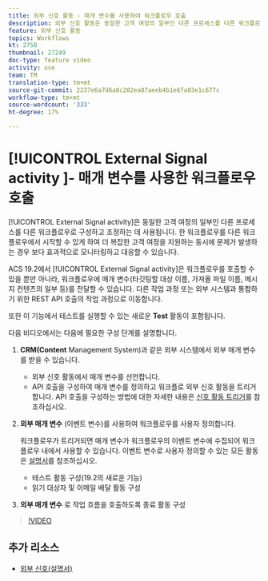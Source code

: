 ```yaml
---
title: 외부 신호 활동 - 매개 변수를 사용하여 워크플로우 호출
description: 외부 신호 활동은 동일한 고객 여정의 일부인 다른 프로세스를 다른 워크플로우로 구성하고 조정하는 데 사용됩니다. 한 워크플로우를 다른 워크플로우에서 시작할 수 있게 하여 더 복잡한 고객 여정을 지원하는 동시에 문제가 발생하는 경우 보다 효과적으로 모니터링하고 대응할 수 있습니다.
feature: 외부 신호 활동
topics: Workflows
kt: 2750
thumbnail: 27249
doc-type: feature video
activity: use
team: TM
translation-type: tm+mt
source-git-commit: 2237e6a7d6a8c202ea87aeeb4b1e6fa83e1c677c
workflow-type: tm+mt
source-wordcount: '333'
ht-degree: 17%

---
```



# [!UICONTROL External Signal activity ]- 매개 변수를 사용한 워크플로우 호출

[!UICONTROL External Signal activity]은 동일한 고객 여정의 일부인 다른 프로세스를 다른 워크플로우로 구성하고 조정하는 데 사용됩니다. 한 워크플로우를 다른 워크플로우에서 시작할 수 있게 하여 더 복잡한 고객 여정을 지원하는 동시에 문제가 발생하는 경우 보다 효과적으로 모니터링하고 대응할 수 있습니다.

ACS 19.2에서 [!UICONTROL External Signal activity]은 워크플로우를 호출할 수 있을 뿐만 아니라, 워크플로우에 매개 변수(타깃팅할 대상 이름, 가져올 파일 이름, 메시지 컨텐츠의 일부 등)를 전달할 수 있습니다. 다른 작업 과정 또는 외부 시스템과 통합하기 위한 REST API 호출의 작업 과정으로 이동합니다.

또한 이 기능에서 테스트를 실행할 수 있는 새로운 **Test** 활동이 포함됩니다.

다음 비디오에서는 다음에 필요한 구성 단계를 설명합니다.

1. **CRM(Content** Management System)과 같은 외부 시스템에서 외부 매개 변수를 받을 수 있습니다.

   * 외부 신호 활동에서 매개 변수를 선언합니다.
   * API 호출을 구성하여 매개 변수를 정의하고 워크플로 외부 신호 활동을 트리거합니다. API 호출을 구성하는 방법에 대한 자세한 내용은 [신호 활동 트리거](https://docs.campaign.adobe.com/doc/standard/en/api/ACS_API.html#triggering-a-signal-activity)를 참조하십시오.

1. **외부 매개 변수** (이벤트 변수)를 사용하여 워크플로우를 사용자 정의합니다.

   워크플로우가 트리거되면 매개 변수가 워크플로우의 이벤트 변수에 수집되어 워크플로우 내에서 사용할 수 있습니다. 이벤트 변수로 사용자 정의할 수 있는 모든 활동은 [설명서](https://helpx.adobe.com/campaign/standard/automating/using/calling-a-workflow-with-external-parameters.html)를 참조하십시오.

   * 테스트 활동 구성(19.2의 새로운 기능)
   * 읽기 대상자 및 이메일 배달 활동 구성

1. **외부 매개 변수** 로 작업 흐름을 호출하도록 종료 활동 구성

>[!VIDEO](https://video.tv.adobe.com/v/27249/?quality=12)

## 추가 리소스

* [외부 신호(설명서)](https://experienceleague.adobe.com/docs/campaign-standard/using/managing-processes-and-data/calling-workflow-external-parameters/calling-a-workflow-with-external-parameters.html)
